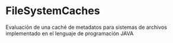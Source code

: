 # FileSystemCaches
Evaluación de una caché de metadatos para sistemas de archivos implementado en el lenguaje de programación JAVA
